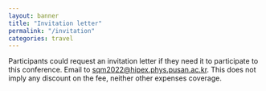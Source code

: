 ```yaml
---
layout: banner
title: "Invitation letter"
permalink: "/invitation"
categories: travel
---
```


Participants could request an invitation letter if they need it to participate to this conference. Email to sqm2022@hipex.phys.pusan.ac.kr. This does not imply any discount on the fee, neither other expenses coverage.